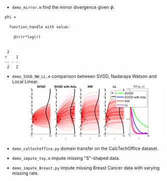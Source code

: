 - ```demo_mirror.m``` find the mirror divergence given $\phi$.
```
phi =

  function_handle with value:

    @(r)r*log(r)


 2
r    1
-- - -
 2   2
```
- ```demo_SVGD_NW_LL.m``` comparison between SVGD, Nadaraya Watson and Local Linear.
![Comparison between SVGD, Nadaraya Watson and Local Linear](demo_SVGD_NW.png)

- ```demo_caltechoffice.py``` domain transfer on the CalcTechOffice dataset.
- ```demo_impute_toy.m``` impute missing "S"-shaped data. 
- ```demo_impute_Breast.py``` impute missing Breast Cancer data with varying missing rate. 